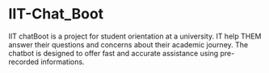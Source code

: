 # IIT-Chat_Boot
IIT chatBoot is a project for student orientation at a university. IT help THEM answer their questions and concerns about their academic journey. The chatbot is designed to offer fast and accurate assistance using pre-recorded informations.
